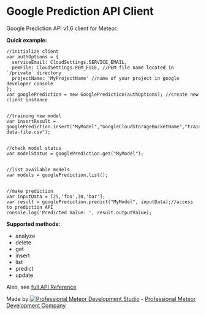 # Google Prediction API Client
Google Prediction API v1.6 client for Meteor.

__Quick example:__

```
//initialize client
var authOptions = {
  serviceEmail: CloudSettings.SERVICE_EMAIL,
  pemFile: CloudSettings.PEM_FILE, //PEM file name located in `/private` directory
  projectName: 'MyProjectName' //name of your project in google developer console
};
var googlePrediction = new GooglePrediction(authOptions); //create new client instance


//training new model
var insertResult = googlePrediction.insert("MyModel","GoogleCloudStorageBucketName","training-data-file.csv");


//check model status
var modelStatus = googlePrediction.get("MyModel");


//list available models
var models = googlePrediction.list();


//make prediction
var inputData = [25,'foo',30,'bar'];
var result = googlePrediction.predict("MyModel", inputData);//access to prediction API
console.log('Predicted Value: ', result.outputValue);
```

__Supported methods:__

* analyze
* delete
* get
* insert
* list
* predict
* update


Also, see [full API Reference](https://cloud.google.com/prediction/docs/reference/v1.6/)

Made by [![Professional Meteor Development Studio](http://s30.postimg.org/jfno1g71p/jss_xs.png)](http://jssolutionsdev.com) - [Professional Meteor Development Company](http://jssolutionsdev.com)

